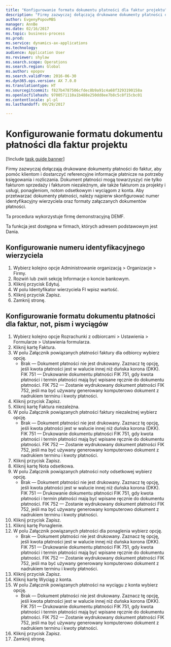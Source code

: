 ```yaml
--- 
title: "Konfigurowanie formatu dokumentu płatności dla faktur projektu"
description: "Firmy zazwyczaj dołączają drukowane dokumenty płatności do faktur, aby pomóc klientom i dostarczyć referencyjne informacje płatnicze na potrzeby księgowania i rozliczania."
author: EvgenyPopovMBS
manager: AnnBe
ms.date: 02/16/2017
ms.topic: business-process
ms.prod: 
ms.service: dynamics-ax-applications
ms.technology: 
audience: Application User
ms.reviewer: shylaw
ms.search.scope: Operations
ms.search.region: Global
ms.author: epopov
ms.search.validFrom: 2016-06-30
ms.dyn365.ops.version: AX 7.0.0
ms.translationtype: HT
ms.sourcegitcommit: f827b4787506cfdec8b9a91c4a68f3293190158a
ms.openlocfilehash: 9700571110a1b488e250dd8ee7b8c5c8f15cbc01
ms.contentlocale: pl-pl
ms.lasthandoff: 09/29/2017

---
```

# <a name="set-up-payment-slip-format-for-project-invoices"></a>Konfigurowanie formatu dokumentu płatności dla faktur projektu

[!include [task guide banner](../../includes/task-guide-banner.md)]

Firmy zazwyczaj dołączają drukowane dokumenty płatności do faktur, aby pomóc klientom i dostarczyć referencyjne informacje płatnicze na potrzeby księgowania i rozliczania. Dokument płatności mogą towarzyszyć nie tylko fakturom sprzedaży i fakturom niezależnym, ale także fakturom za projekty i usługi, ponagleniom, notom odsetkowym i wyciągom z konta. Aby przetwarzać dokumenty płatności, należy najpierw skonfigurować numer identyfikacyjny wierzyciela oraz formaty załączanych dokumentów płatności.

Ta procedura wykorzystuje firmę demonstracyjną DEMF. 

Ta funkcja jest dostępna w firmach, których adresem podstawowym jest Dania.


## <a name="set-up-a-creditor-id-number"></a>Konfigurowanie numeru identyfikacyjnego wierzyciela
1. Wybierz kolejno opcje Administrowanie organizacją > Organizacje > Firmy.
2. Rozwiń lub zwiń sekcję Informacje o koncie bankowym.
3. Kliknij przycisk Edytuj.
4. W polu Identyfikator wierzyciela FI wpisz wartość.
5. Kliknij przycisk Zapisz.
6. Zamknij stronę.

## <a name="set-up-a-payment-slip-format-for-invoices-notes-letters-and-statements"></a>Konfigurowanie formatu dokumentu płatności dla faktur, not, pism i wyciągów
1. Wybierz kolejno opcje Rozrachunki z odbiorcami > Ustawienia > Formularze > Ustawienia formularza.
2. Kliknij kartę Faktura.
3. W polu Załącznik powiązanych płatności faktury dla odbiorcy wybierz opcję.
    * Brak — Dokument płatności nie jest drukowany. Zaznacz tę opcję, jeśli kwota płatności jest w walucie innej niż duńska korona (DKK).   FIK 751 — Drukowanie dokumentu płatności FIK 751, gdy kwota płatności i termin płatności mają być wpisane ręcznie do dokumentu płatności.   FIK 752 — Zostanie wydrukowany dokument płatności FIK 752, jeśli ma być używany generowany komputerowo dokument z nadrukiem terminu i kwoty płatności.  
4. Kliknij przycisk Zapisz.
5. Kliknij kartę Faktura niezależna.
6. W polu Załącznik powiązanych płatności faktury niezależnej wybierz opcję.
    * Brak — Dokument płatności nie jest drukowany. Zaznacz tę opcję, jeśli kwota płatności jest w walucie innej niż duńska korona (DKK).   FIK 751 — Drukowanie dokumentu płatności FIK 751, gdy kwota płatności i termin płatności mają być wpisane ręcznie do dokumentu płatności.   FIK 752 — Zostanie wydrukowany dokument płatności FIK 752, jeśli ma być używany generowany komputerowo dokument z nadrukiem terminu i kwoty płatności.  
7. Kliknij przycisk Zapisz.
8. Kliknij kartę Nota odsetkowa.
9. W polu Załącznik powiązanych płatności noty odsetkowej wybierz opcję.
    * Brak — Dokument płatności nie jest drukowany. Zaznacz tę opcję, jeśli kwota płatności jest w walucie innej niż duńska korona (DKK).   FIK 751 — Drukowanie dokumentu płatności FIK 751, gdy kwota płatności i termin płatności mają być wpisane ręcznie do dokumentu płatności.   FIK 752 — Zostanie wydrukowany dokument płatności FIK 752, jeśli ma być używany generowany komputerowo dokument z nadrukiem terminu i kwoty płatności.  
10. Kliknij przycisk Zapisz.
11. Kliknij kartę Ponaglenie.
12. W polu Załącznik powiązanych płatności dla ponaglenia wybierz opcję.
    * Brak — Dokument płatności nie jest drukowany. Zaznacz tę opcję, jeśli kwota płatności jest w walucie innej niż duńska korona (DKK).   FIK 751 — Drukowanie dokumentu płatności FIK 751, gdy kwota płatności i termin płatności mają być wpisane ręcznie do dokumentu płatności.   FIK 752 — Zostanie wydrukowany dokument płatności FIK 752, jeśli ma być używany generowany komputerowo dokument z nadrukiem terminu i kwoty płatności.  
13. Kliknij przycisk Zapisz.
14. Kliknij kartę Wyciąg z konta.
15. W polu Załącznik powiązanych płatności na wyciągu z konta wybierz opcję.
    * Brak — Dokument płatności nie jest drukowany. Zaznacz tę opcję, jeśli kwota płatności jest w walucie innej niż duńska korona (DKK).   FIK 751 — Drukowanie dokumentu płatności FIK 751, gdy kwota płatności i termin płatności mają być wpisane ręcznie do dokumentu płatności.   FIK 752 — Zostanie wydrukowany dokument płatności FIK 752, jeśli ma być używany generowany komputerowo dokument z nadrukiem terminu i kwoty płatności.  
16. Kliknij przycisk Zapisz.
17. Zamknij stronę.


